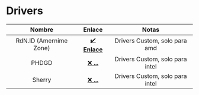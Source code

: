# Drivers 
| Nombre | Enlace | Notas |
| :-: | :-: | :-: |
| RdN.ID (Amernime Zone) | [✔️ **Enlace**](https://www.amernimezone.com/) | Drivers Custom, solo para amd| 
| PHDGD | [❌ **...**]() | Drivers Custom, solo para intel| 
| Sherry | [❌ **...**]() | Drivers Custom, solo para intel| 
